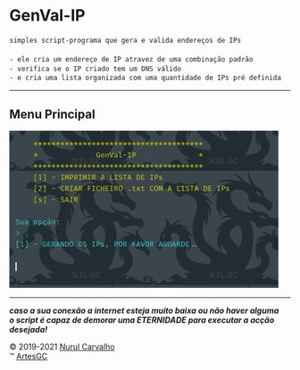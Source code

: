 # GenVal-IP

```txt
simples script-programa que gera e valida endereços de IPs

- ele cria um endereço de IP atravez de uma combinação padrão
- verifica se o IP criado tem um DNS válido
- e cria uma lista organizada com uma quantidade de IPs pré definida
```

---

## Menu Principal

![menu-principal-genvalip](img/genvalip.png)

---
**_caso a sua conexão a internet esteja muito baixa ou não haver alguma \
o script é capaz de demorar uma ETERNIDADE para executar a acção desejada!_** 

&copy; 2019-2021 [Nurul Carvalho](mailto:nuruldecarvalho@gmail.com) \
&trade; [ArtesGC](https://artesgc.home.blog)

